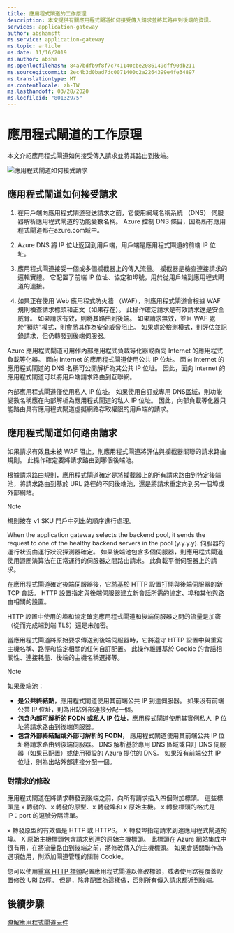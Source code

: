 ```yaml
---
title: 應用程式閘道的工作原理
description: 本文提供有關應用程式閘道如何接受傳入請求並將其路由到後端的資訊。
services: application-gateway
author: abshamsft
ms.service: application-gateway
ms.topic: article
ms.date: 11/16/2019
ms.author: absha
ms.openlocfilehash: 84a7bdfb9f8f7c741140cbe2086149dff90db211
ms.sourcegitcommit: 2ec4b3d0bad7dc0071400c2a2264399e4fe34897
ms.translationtype: MT
ms.contentlocale: zh-TW
ms.lasthandoff: 03/28/2020
ms.locfileid: "80132975"
---
```

# <a name="how-an-application-gateway-works"></a>應用程式閘道的工作原理

本文介紹應用程式閘道如何接受傳入請求並將其路由到後端。

![應用程式閘道如何接受請求](./media/how-application-gateway-works/how-application-gateway-works.png)

## <a name="how-an-application-gateway-accepts-a-request"></a>應用程式閘道如何接受請求

1. 在用戶端向應用程式閘道發送請求之前，它使用網域名稱系統 （DNS） 伺服器解析應用程式閘道的功能變數名稱。 Azure 控制 DNS 條目，因為所有應用程式閘道都在azure.com域中。

2. Azure DNS 將 IP 位址返回到用戶端，用戶端是應用程式閘道的前端 IP 位址。

3. 應用程式閘道接受一個或多個攔截器上的傳入流量。 攔截器是檢查連接請求的邏輯實體。 它配置了前端 IP 位址、協定和埠號，用於從用戶端到應用程式閘道的連接。

4. 如果正在使用 Web 應用程式防火牆 （WAF），則應用程式閘道會根據 WAF 規則檢查請求標頭和正文（如果存在）。 此操作確定請求是有效請求還是安全威脅。 如果請求有效，則將其路由到後端。 如果請求無效，並且 WAF 處於"預防"模式，則會將其作為安全威脅阻止。 如果處於檢測模式，則評估並記錄請求，但仍轉發到後端伺服器。

Azure 應用程式閘道可用作內部應用程式負載等化器或面向 Internet 的應用程式負載等化器。 面向 Internet 的應用程式閘道使用公共 IP 位址。 面向 Internet 的應用程式閘道的 DNS 名稱可公開解析為其公共 IP 位址。 因此，面向 Internet 的應用程式閘道可以將用戶端請求路由到互聯網。

內部應用程式閘道僅使用私人 IP 位址。 如果使用自訂或專用 DNS[區域](https://docs.microsoft.com/azure/dns/private-dns-overview)，則功能變數名稱應在內部解析為應用程式閘道的私人 IP 位址。 因此，內部負載等化器只能路由具有應用程式閘道虛擬網路存取權限的用戶端的請求。

## <a name="how-an-application-gateway-routes-a-request"></a>應用程式閘道如何路由請求

如果請求有效且未被 WAF 阻止，則應用程式閘道將評估與攔截器關聯的請求路由規則。 此操作確定要將請求路由到哪個後端池。

根據請求路由規則，應用程式閘道確定是將攔截器上的所有請求路由到特定後端池，將請求路由到基於 URL 路徑的不同後端池，還是將請求重定向到另一個埠或外部網站。
>[!NOTE]
>規則按在 v1 SKU 門戶中列出的順序進行處理。 

When the application gateway selects the backend pool, it sends the request to one of the healthy backend servers in the pool (y.y.y.y). 伺服器的運行狀況由運行狀況探測器確定。 如果後端池包含多個伺服器，則應用程式閘道使用迴圈演算法在正常運行的伺服器之間路由請求。 此負載平衡伺服器上的請求。

在應用程式閘道確定後端伺服器後，它將基於 HTTP 設置打開與後端伺服器的新 TCP 會話。 HTTP 設置指定與後端伺服器建立新會話所需的協定、埠和其他與路由相關的設置。

HTTP 設置中使用的埠和協定確定應用程式閘道和後端伺服器之間的流量是加密（從而完成端到端 TLS）還是未加密。

當應用程式閘道將原始要求傳送到後端伺服器時，它將遵守 HTTP 設置中與重寫主機名稱、路徑和協定相關的任何自訂配置。 此操作維護基於 Cookie 的會話相關性、連接耗盡、後端的主機名稱選擇等。

 >[!NOTE]
>如果後端池：
> - **是公共終結點**，應用程式閘道使用其前端公共 IP 到達伺服器。 如果沒有前端公共 IP 位址，則為出站外部連接分配一個。
> - **包含內部可解析的 FQDN 或私人 IP 位址**，應用程式閘道使用其實例私人 IP 位址將請求路由到後端伺服器。
> - **包含外部終結點或外部可解析的 FQDN，** 應用程式閘道使用其前端公共 IP 位址將請求路由到後端伺服器。 DNS 解析基於專用 DNS 區域或自訂 DNS 伺服器（如果已配置）或使用預設的 Azure 提供的 DNS。 如果沒有前端公共 IP 位址，則為出站外部連接分配一個。

### <a name="modifications-to-the-request"></a>對請求的修改

應用程式閘道在將請求轉發到後端之前，向所有請求插入四個附加標頭。 這些標頭是 x 轉發的、x 轉發的原型、x 轉發埠和 x 原始主機。 x 轉發標頭的格式是 IP：port 的逗號分隔清單。

x 轉發原型的有效值是 HTTP 或 HTTPS。 X 轉發埠指定請求到達應用程式閘道的埠。 X 原始主機標頭包含請求到達的原始主機標頭。 此標頭在 Azure 網站集成中很有用，在將流量路由到後端之前，將修改傳入的主機標頭。 如果會話關聯作為選項啟用，則添加閘道管理的關聯 Cookie。

您可以使用[重寫 HTTP 標頭](https://docs.microsoft.com/azure/application-gateway/rewrite-http-headers)配置應用程式閘道以修改標頭，或者使用路徑覆蓋設置修改 URI 路徑。 但是，除非配置為這樣做，否則所有傳入請求都近到後端。

## <a name="next-steps"></a>後續步驟

[瞭解應用程式閘道元件](application-gateway-components.md)
